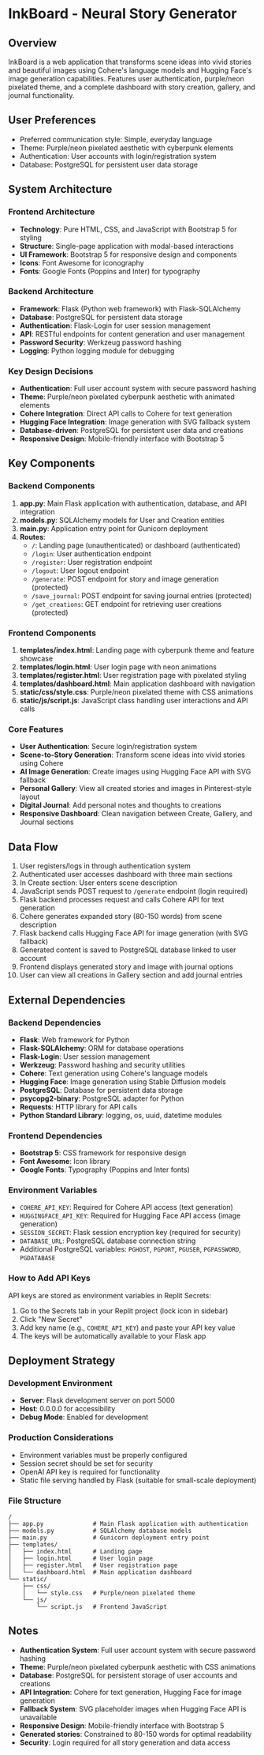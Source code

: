 # InkBoard - Neural Story Generator

## Overview

InkBoard is a web application that transforms scene ideas into vivid stories and beautiful images using Cohere's language models and Hugging Face's image generation capabilities. Features user authentication, purple/neon pixelated theme, and a complete dashboard with story creation, gallery, and journal functionality.

## User Preferences

- Preferred communication style: Simple, everyday language
- Theme: Purple/neon pixelated aesthetic with cyberpunk elements
- Authentication: User accounts with login/registration system
- Database: PostgreSQL for persistent user data storage

## System Architecture

### Frontend Architecture
- **Technology**: Pure HTML, CSS, and JavaScript with Bootstrap 5 for styling
- **Structure**: Single-page application with modal-based interactions
- **UI Framework**: Bootstrap 5 for responsive design and components
- **Icons**: Font Awesome for iconography
- **Fonts**: Google Fonts (Poppins and Inter) for typography

### Backend Architecture
- **Framework**: Flask (Python web framework) with Flask-SQLAlchemy
- **Database**: PostgreSQL for persistent data storage
- **Authentication**: Flask-Login for user session management
- **API**: RESTful endpoints for content generation and user management
- **Password Security**: Werkzeug password hashing
- **Logging**: Python logging module for debugging

### Key Design Decisions
- **Authentication**: Full user account system with secure password hashing
- **Theme**: Purple/neon pixelated cyberpunk aesthetic with animated elements
- **Cohere Integration**: Direct API calls to Cohere for text generation
- **Hugging Face Integration**: Image generation with SVG fallback system
- **Database-driven**: PostgreSQL for persistent user data and creations
- **Responsive Design**: Mobile-friendly interface with Bootstrap 5

## Key Components

### Backend Components
1. **app.py**: Main Flask application with authentication, database, and API integration
2. **models.py**: SQLAlchemy models for User and Creation entities
3. **main.py**: Application entry point for Gunicorn deployment
4. **Routes**:
   - `/`: Landing page (unauthenticated) or dashboard (authenticated)
   - `/login`: User authentication endpoint
   - `/register`: User registration endpoint
   - `/logout`: User logout endpoint
   - `/generate`: POST endpoint for story and image generation (protected)
   - `/save_journal`: POST endpoint for saving journal entries (protected)
   - `/get_creations`: GET endpoint for retrieving user creations (protected)

### Frontend Components
1. **templates/index.html**: Landing page with cyberpunk theme and feature showcase
2. **templates/login.html**: User login page with neon animations
3. **templates/register.html**: User registration page with pixelated styling
4. **templates/dashboard.html**: Main application dashboard with navigation
5. **static/css/style.css**: Purple/neon pixelated theme with CSS animations
6. **static/js/script.js**: JavaScript class handling user interactions and API calls

### Core Features
- **User Authentication**: Secure login/registration system
- **Scene-to-Story Generation**: Transform scene ideas into vivid stories using Cohere
- **AI Image Generation**: Create images using Hugging Face API with SVG fallback
- **Personal Gallery**: View all created stories and images in Pinterest-style layout
- **Digital Journal**: Add personal notes and thoughts to creations
- **Responsive Dashboard**: Clean navigation between Create, Gallery, and Journal sections

## Data Flow

1. User registers/logs in through authentication system
2. Authenticated user accesses dashboard with three main sections
3. In Create section: User enters scene description
4. JavaScript sends POST request to `/generate` endpoint (login required)
5. Flask backend processes request and calls Cohere API for text generation
6. Cohere generates expanded story (80-150 words) from scene description
7. Flask backend calls Hugging Face API for image generation (with SVG fallback)
8. Generated content is saved to PostgreSQL database linked to user account
9. Frontend displays generated story and image with journal options
10. User can view all creations in Gallery section and add journal entries

## External Dependencies

### Backend Dependencies
- **Flask**: Web framework for Python
- **Flask-SQLAlchemy**: ORM for database operations
- **Flask-Login**: User session management
- **Werkzeug**: Password hashing and security utilities
- **Cohere**: Text generation using Cohere's language models
- **Hugging Face**: Image generation using Stable Diffusion models
- **PostgreSQL**: Database for persistent data storage
- **psycopg2-binary**: PostgreSQL adapter for Python
- **Requests**: HTTP library for API calls
- **Python Standard Library**: logging, os, uuid, datetime modules

### Frontend Dependencies
- **Bootstrap 5**: CSS framework for responsive design
- **Font Awesome**: Icon library
- **Google Fonts**: Typography (Poppins and Inter fonts)

### Environment Variables
- `COHERE_API_KEY`: Required for Cohere API access (text generation)
- `HUGGINGFACE_API_KEY`: Required for Hugging Face API access (image generation)
- `SESSION_SECRET`: Flask session encryption key (required for security)
- `DATABASE_URL`: PostgreSQL database connection string
- Additional PostgreSQL variables: `PGHOST`, `PGPORT`, `PGUSER`, `PGPASSWORD`, `PGDATABASE`

### How to Add API Keys
API keys are stored as environment variables in Replit Secrets:
1. Go to the Secrets tab in your Replit project (lock icon in sidebar)
2. Click "New Secret"
3. Add key name (e.g., `COHERE_API_KEY`) and paste your API key value
4. The keys will be automatically available to your Flask app

## Deployment Strategy

### Development Environment
- **Server**: Flask development server on port 5000
- **Host**: 0.0.0.0 for accessibility
- **Debug Mode**: Enabled for development

### Production Considerations
- Environment variables must be properly configured
- Session secret should be set for security
- OpenAI API key is required for functionality
- Static file serving handled by Flask (suitable for small-scale deployment)

### File Structure
```
/
├── app.py              # Main Flask application with authentication
├── models.py           # SQLAlchemy database models
├── main.py             # Gunicorn deployment entry point
├── templates/
│   ├── index.html      # Landing page
│   ├── login.html      # User login page
│   ├── register.html   # User registration page
│   └── dashboard.html  # Main application dashboard
└── static/
    ├── css/
    │   └── style.css   # Purple/neon pixelated theme
    └── js/
        └── script.js   # Frontend JavaScript
```

## Notes

- **Authentication System**: Full user account system with secure password hashing
- **Theme**: Purple/neon pixelated cyberpunk aesthetic with CSS animations
- **Database**: PostgreSQL for persistent storage of user accounts and creations
- **API Integration**: Cohere for text generation, Hugging Face for image generation
- **Fallback System**: SVG placeholder images when Hugging Face API is unavailable
- **Responsive Design**: Mobile-friendly interface with Bootstrap 5
- **Generated stories**: Constrained to 80-150 words for optimal readability
- **Security**: Login required for all story generation and data access
